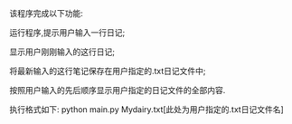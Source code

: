 该程序完成以下功能:

运行程序,提示用户输入一行日记;

显示用户刚刚输入的这行日记;

将最新输入的这行笔记保存在用户指定的.txt日记文件中;

按照用户输入的先后顺序显示用户指定的日记文件的全部内容.

执行格式如下:
python main.py Mydairy.txt[此处为用户指定的.txt日记文件名]
